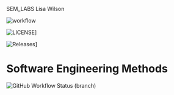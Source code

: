 SEM_LABS Lisa Wilson

![workflow](https://github.com/LisaW831/SEM_LABS/actions/workflows/main.yml/badge.svg)


![LICENSE](https://img.shields.io/github/license/LisaW831/sem.svg?style=flat-square)]

![Releases](https://img.shields.io/github/release/LisaW831/sem/all.svg?style=flat-square)]

# Software Engineering Methods
![GitHub Workflow Status (branch)](https://img.shields.io/github/workflow/status/LisaW831/SEM_LABS/workflows/mainyml/<branch>?style=flat-square)
